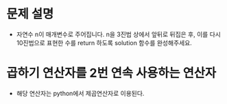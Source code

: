 # 문제 설명

- 자연수 n이 매개변수로 주어집니다. n을 3진법 상에서 앞뒤로 뒤집은 후, 이를 다시 10진법으로 표현한 수를 return 하도록 solution 함수를 완성해주세요.

# 곱하기 연산자를 2번 연속 사용하는 연산자

- 해당 연산자는 python에서 제곱연산자로 이용된다.
